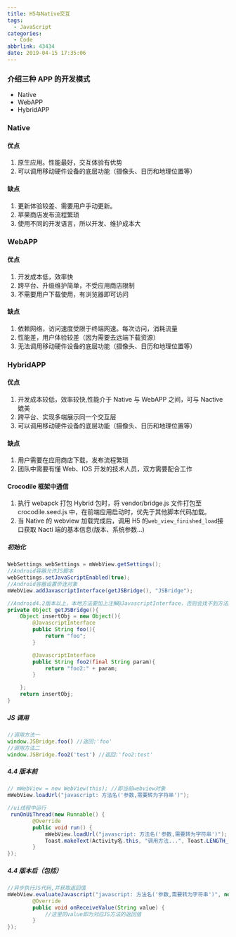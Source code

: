 ```yaml
---
title: H5与Native交互
tags:
  - JavaScript
categories:
  - Code
abbrlink: 43434
date: 2019-04-15 17:35:06
---
```


### 介绍三种 APP 的开发模式

- Native
- WebAPP
- HybridAPP

### Native

#### 优点

1. 原生应用。性能最好，交互体验有优势
2. 可以调用移动硬件设备的底层功能（摄像头、日历和地理位置等）

#### 缺点

1. 更新体验较差、需要用户手动更新。
2. 苹果商店发布流程繁琐
3. 使用不同的开发语言，所以开发、维护成本大

### WebAPP

#### 优点

1. 开发成本低，效率快
2. 跨平台、升级维护简单，不受应用商店限制
3. 不需要用户下载使用，有浏览器即可访问

#### 缺点

1. 依赖网络，访问速度受限于终端网速。每次访问，消耗流量
2. 性能差，用户体验较差（因为需要去远端下载资源）
3. 无法调用移动硬件设备的底层功能（摄像头、日历和地理位置等）

### HybridAPP

#### 优点

1. 开发成本较低，效率较快,性能介于 Native 与 WebAPP 之间，可与 Nactive 媲美
2. 跨平台、实现多端展示同一个交互层
3. 可以调用移动硬件设备的底层功能（摄像头、日历和地理位置等）

#### 缺点

1. 用户需要在应用商店下载，发布流程繁琐
2. 团队中需要有懂 Web、IOS 开发的技术人员，双方需要配合工作

#### Crocodile 框架中通信

1. 执行 webapck 打包 Hybrid 包时，将 vendor/bridge.js 文件打包至 crocodile.seed.js 中，在前端应用启动时，优先于其他脚本代码加载。
2. 当 Native 的 webview 加载完成后，调用 H5 的`web_view_finished_load`接口获取 Nacti 端的基本信息(版本、系统参数...)

##### 初始化

```java
WebSettings webSettings = mWebView.getSettings();
//Android容器允许JS脚本
webSettings.setJavaScriptEnabled(true);
//Android容器设置侨连对象
mWebView.addJavascriptInterface(getJSBridge(), "JSBridge");

//Android4.2版本以上，本地方法要加上注解@JavascriptInterface，否则会找不到方法。
private Object getJSBridge(){
    Object insertObj = new Object(){
    	@JavascriptInterface
        public String foo(){
            return "foo";
        }

        @JavascriptInterface
        public String foo2(final String param){
            return "foo2:" + param;
        }

    };
    return insertObj;
}
```

##### JS 调用

```js
//调用方法一
window.JSBridge.foo() //返回:'foo'
//调用方法二
window.JSBridge.foo2('test') //返回:'foo2:test'
```

##### 4.4 版本前

```java
// mWebView = new WebView(this); //即当前webview对象
mWebView.loadUrl("javascript: 方法名('参数,需要转为字符串')");

//ui线程中运行
 runOnUiThread(new Runnable() {
        @Override
        public void run() {
            mWebView.loadUrl("javascript: 方法名('参数,需要转为字符串')");
            Toast.makeText(Activity名.this, "调用方法...", Toast.LENGTH_SHORT).show();
        }
});
```

##### 4.4 版本后（包括）

```java
//异步执行JS代码,并获取返回值
mWebView.evaluateJavascript("javascript: 方法名('参数,需要转为字符串')", new ValueCallback() {
        @Override
        public void onReceiveValue(String value) {
    		//这里的value即为对应JS方法的返回值
        }
});
```
